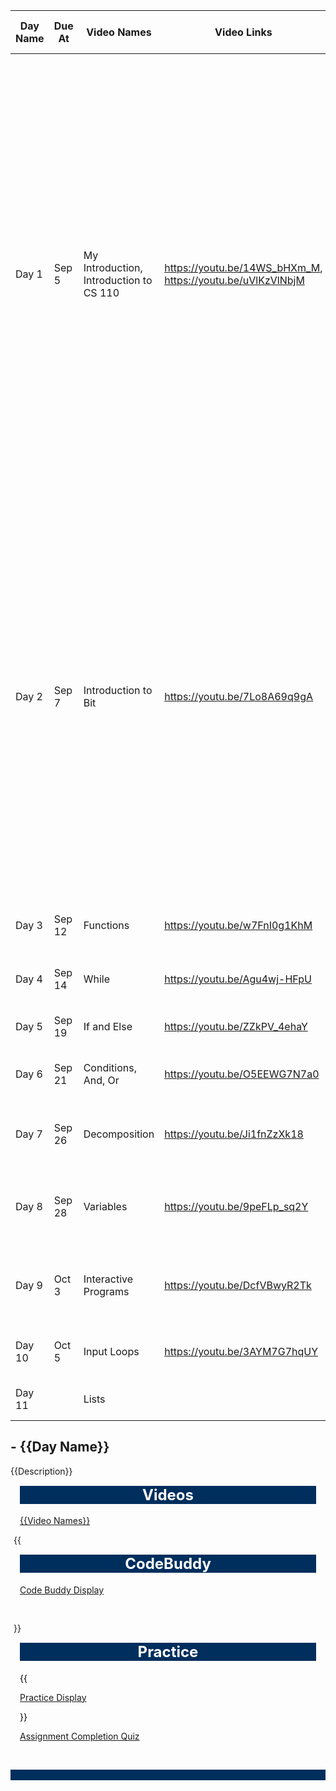<assignment>
<template-arguments>

| Day Name | Due At | Video Names                             | Video Links                                                | Code Buddy Display   | Code Buddy ID | Practice Display                                                      | Practice Links                                                                      | Description                                                                                                                                                                                                                                                                                                                                                                                                          |
|----------|--------|-----------------------------------------|------------------------------------------------------------|----------------------|---------------|-----------------------------------------------------------------------|-------------------------------------------------------------------------------------|----------------------------------------------------------------------------------------------------------------------------------------------------------------------------------------------------------------------------------------------------------------------------------------------------------------------------------------------------------------------------------------------------------------------|
| Day 1    | Sep 5  | My Introduction, Introduction to CS 110 | https://youtu.be/14WS_bHXm_M, https://youtu.be/uVlKzVlNbjM |                      |               | Lab 0 - Getting Started, Homework 0 - Getting Started,                | labs/lab0-getting-started, homework/homework0-getting-started                       | Welcome to class!  We will have these assignments for each day.  Each will have a video, a lab and a homework.  These are due by 8 am on the next Tuesday or Thursday. After you complete each homework and project, you should fill out the assignment survey (for extra credit). The assignment survey helps us know how well you are understanding the material and how the homework and projects are going.      |
| Day 2    | Sep 7  | Introduction to Bit                     | https://youtu.be/7Lo8A69q9gA                               | Introduction to Bit  | 1240          | Lab 1a - Introduction to Bit, Homework 1a - Introduction to Bit       | labs/lab1a-introduction-to-bit, homework/homework1a-introduction-to-bit             | This week we are adding a CodeBuddy experience. This will give you hands on practice with concepts that are explained in the lecture video and will help you know quickly if you are understanding the material. It is also a great preparation for the midterm and final.  At the end of the semester, I will assign up to 2 extra credit points based on the percent of the CodeBuddy material you have completed. |
| Day 3    | Sep 12 | Functions                               | https://youtu.be/w7FnI0g1KhM                               | Functions            | 1241          | Lab 1b - Functions, Homework 1b - Functions                           | labs/lab1b-functions, homework/homework1b-functions                                 |                                                                                                                                                                                                                                                                                                                                                                                                                      |
| Day 4    | Sep 14 | While                                   | https://youtu.be/Agu4wj-HFpU                               | While                | 1242          | Lab 1c - While, Homework 1c - While, Project 1 - Bit                  | labs/lab1c-while, homework/homework1c-while, projects/project1-bit                  |                                                                                                                                                                                                                                                                                                                                                                                                                      |
| Day 5    | Sep 19 | If and Else                             | https://youtu.be/ZZkPV_4ehaY                               | If and Else          | 1243          | Lab 2a - If, Homework 2a - If                                         | labs/lab2a-if, homework/homework2a-if                                               |                                                                                                                                                                                                                                                                                                                                                                                                                      |
| Day 6    | Sep 21 | Conditions, And, Or                     | https://youtu.be/O5EEWG7N7a0                               | Conditions, And, Or  | 1244          | Lab 2b - Conditions, Homework 2b - Conditions                         | labs/lab2b-conditions, homework/homework2b-conditions                               |                                                                                                                                                                                                                                                                                                                                                                                                                      |
| Day 7    | Sep 26 | Decomposition                           | https://youtu.be/Ji1fnZzXk18                               | Decomposition        | 1245          | Lab 2c - Decomposition, Homework 2c - Decomposition                   | labs/lab2c-decomposition, homework/homework2c-decomposition                         |                                                                                                                                                                                                                                                                                                                                                                                                                      |
| Day 8    | Sep 28 | Variables                               | https://youtu.be/9peFLp_sq2Y                               | Variables            | 1246          | Lab 2d - Variables, Homework 2d - Variables, Project 2 - Bit Problems | labs/lab2d-variables, homework/homework2d-variables, projects/project2-bit-problems |                                                                                                                                                                                                                                                                                                                                                                                                                      |
| Day 9    | Oct 3  | Interactive Programs                    | https://youtu.be/DcfVBwyR2Tk                               | Interactive Programs | 1247          | Lab 3a - Interactive Programs, Homework 3a - Interactive Programs     | labs/lab3a-interactive-programs, homework/homework3a-interactive-programs           |                                                                                                                                                                                                                                                                                                                                                                                                                      |
| Day 10   | Oct 5  | Input Loops                             | https://youtu.be/3AYM7G7hqUY                               | Input Loops          | 1248          | Lab 3b - Input Loops, Homework 3b - Input Loops                       | labs/lab3b-input-loops, homework/homework3b-input-loops                             |                                                                                                                                                                                                                                                                                                                                                                                                                      |
| Day 11   |        | Lists                                   |                                                            | Lists                | 1249          | Lab 3c - Lists, Homework 3c - Lists                                   | labs/lab3c-lists, homework/homework3c-lists                                         |                                                                                                                                                                                                                                                                                                                                                                                                                      |

</template-arguments>

<settings name="{{Day Name}}"></settings>

<description>
    <div id="kl_wrapper_3" class="kl_flat_sections variation_2 kl_wrapper">
        <div id="kl_banner">
            <h2 class=""><span id="kl_banner_left" class="kl_current_module_name">-</span> <span id="kl_banner_right" class="" style="margin-top: 5px; padding-top: 12px;">{{Day Name}}</span></h2>
        </div>
        {{Description}}
        <div id="kl_custom_block_0" class="">
            <div class="bs-container" style="margin-top: 15px; padding-right: 5px; padding-left: 5px; margin-bottom: 5px;">
                <div class="bs-row">
                    <div class="bs-col-md kl_solid_border kl_border_radius_5" style="border-width: 7px; border-color: #002e5d; margin-right: 10px; margin-bottom: 10px; margin-left: 10px;">
                        <h4 class="kl_border_radius_5" style="color: #ffffff; text-align: center; margin-top: 15px; background-color: #002e5d; border-color: #002e5d;"><span class="" style="font-size: 18pt; background-color: #002e5d; color: #ffffff; border-color: #002e5d; margin-right: 0px; margin-bottom: 0px; margin-left: 0px;">Videos</span></h4>
                        <p><a class="ytp-share-panel-link ytp-no-contextmenu" title="Share link" href="{{Video Links}}" target="_blank" rel="noopener" aria-label="Share link">{{Video Names}}</a></p>
                    </div>{{
                    <div class="bs-col-md kl_solid_border kl_border_radius_5" style="border-width: 7px; border-color: #002e5d; padding-bottom: 20px; margin-right: 10px; margin-bottom: 10px; margin-left: 10px;">
                        <h4 class="kl_border_radius_5" style="color: #ffffff; text-align: center; margin-top: 15px; background-color: #002e5d; border-color: #002e5d;"><span class="" style="font-size: 18pt; background-color: #002e5d; color: #ffffff;">CodeBuddy</span></h4>
                        <p><a class="inline_disabled" href="https://codebuddy.byu.edu/assignment/31/Code Buddy ID" target="_blank" rel="noopener">Code Buddy Display</a></p>
                    </div>}}
                    <div class="bs-col-md kl_solid_border kl_border_radius_5" style="border-width: 7px; border-color: #002e5d; margin-left: 10px; color: #000000; margin-right: 10px; margin-bottom: 10px;">
                        <h4 class="kl_border_radius_5" style="color: #ffffff; text-align: center; margin-top: 15px; background-color: #002e5d; border-color: #002e5d;"><span class="" style="font-size: 18pt; background-color: #002e5d; color: #ffffff;">Practice</span></h4>
                        {{<p><a class="underline decoration-lightblue" href="https://fall2023.byucs110.org/Practice Links">Practice Display</a><span>&nbsp;</span></p>}}
                        <p><a class="underline decoration-lightblue" href="https://byu.az1.qualtrics.com/jfe/form/SV_8uJA1ajIcubxzwi?term=20233">Assignment Completion Quiz</a><span>&nbsp;</span></p>
                    </div>
                </div>
            </div>
        </div>
    </div>
    <p>&nbsp;</p>
    <p class="kl_module_progress_completion" style="color: #ffffff; background-color: #002e5d;">&nbsp;</p>
    <p>&nbsp;</p>

</description>
</assignment>